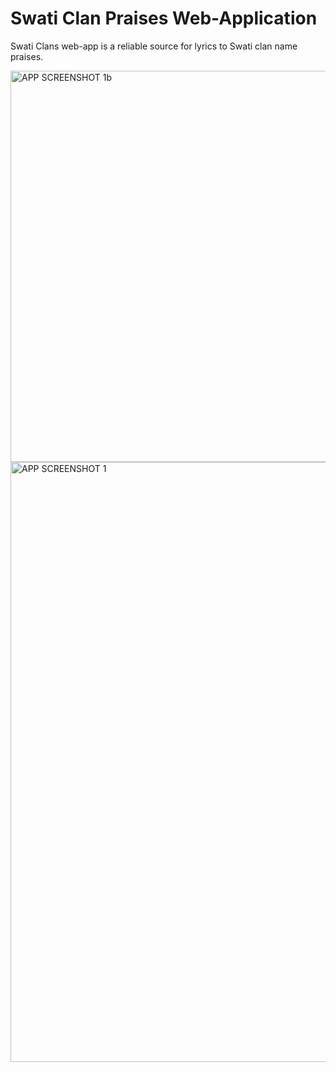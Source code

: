 # Swati Clan Praises Web-Application

Swati Clans web-app is a reliable source for lyrics to Swati clan name praises. 

<img width="626" alt="APP SCREENSHOT 1b" src="https://github.com/NMDlamini/EswaClansApp-/assets/77834150/ff704de6-d45f-4063-bd9d-6b5a0c7a04a9">

<img width="960" alt="APP SCREENSHOT 1" src="https://github.com/NMDlamini/EswaClansApp-/assets/77834150/ddc9eb11-bba9-4d47-aaff-9e2790d3bff2">

